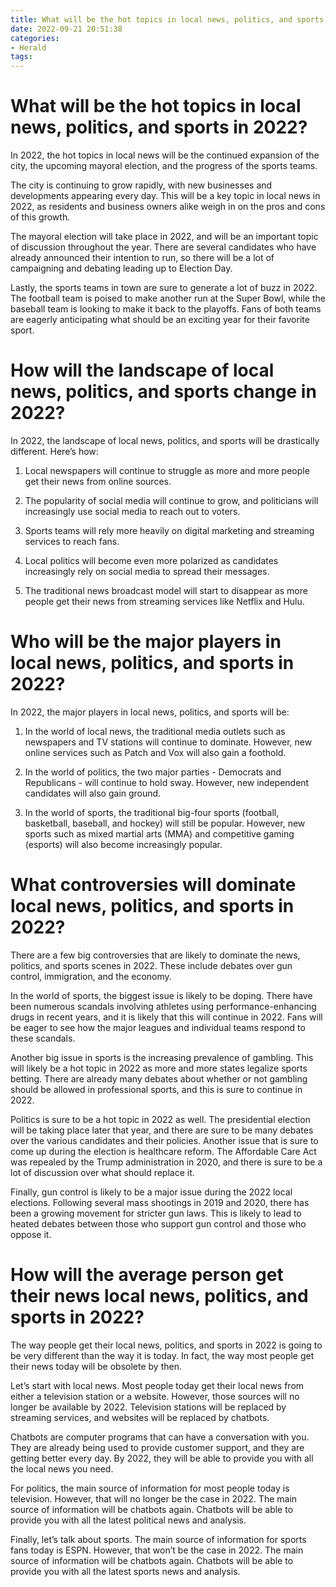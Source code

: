 ```yaml
---
title: What will be the hot topics in local news, politics, and sports in 2022
date: 2022-09-21 20:51:38
categories:
- Herald
tags:
---
```



#  What will be the hot topics in local news, politics, and sports in 2022?

In 2022, the hot topics in local news will be the continued expansion of the city, the upcoming mayoral election, and the progress of the sports teams.

The city is continuing to grow rapidly, with new businesses and developments appearing every day. This will be a key topic in local news in 2022, as residents and business owners alike weigh in on the pros and cons of this growth.

The mayoral election will take place in 2022, and will be an important topic of discussion throughout the year. There are several candidates who have already announced their intention to run, so there will be a lot of campaigning and debating leading up to Election Day.

Lastly, the sports teams in town are sure to generate a lot of buzz in 2022. The football team is poised to make another run at the Super Bowl, while the baseball team is looking to make it back to the playoffs. Fans of both teams are eagerly anticipating what should be an exciting year for their favorite sport.

#  How will the landscape of local news, politics, and sports change in 2022?

In 2022, the landscape of local news, politics, and sports will be drastically different. Here’s how:

1. Local newspapers will continue to struggle as more and more people get their news from online sources.

2. The popularity of social media will continue to grow, and politicians will increasingly use social media to reach out to voters.

3. Sports teams will rely more heavily on digital marketing and streaming services to reach fans.

4. Local politics will become even more polarized as candidates increasingly rely on social media to spread their messages.

5. The traditional news broadcast model will start to disappear as more people get their news from streaming services like Netflix and Hulu.

#  Who will be the major players in local news, politics, and sports in 2022?

In 2022, the major players in local news, politics, and sports will be:

1. In the world of local news, the traditional media outlets such as newspapers and TV stations will continue to dominate. However, new online services such as Patch and Vox will also gain a foothold.

2. In the world of politics, the two major parties - Democrats and Republicans - will continue to hold sway. However, new independent candidates will also gain ground.

3. In the world of sports, the traditional big-four sports (football, basketball, baseball, and hockey) will still be popular. However, new sports such as mixed martial arts (MMA) and competitive gaming (esports) will also become increasingly popular.

#  What controversies will dominate local news, politics, and sports in 2022?

There are a few big controversies that are likely to dominate the news, politics, and sports scenes in 2022. These include debates over gun control, immigration, and the economy.

In the world of sports, the biggest issue is likely to be doping. There have been numerous scandals involving athletes using performance-enhancing drugs in recent years, and it is likely that this will continue in 2022. Fans will be eager to see how the major leagues and individual teams respond to these scandals.

Another big issue in sports is the increasing prevalence of gambling. This will likely be a hot topic in 2022 as more and more states legalize sports betting. There are already many debates about whether or not gambling should be allowed in professional sports, and this is sure to continue in 2022.

Politics is sure to be a hot topic in 2022 as well. The presidential election will be taking place later that year, and there are sure to be many debates over the various candidates and their policies. Another issue that is sure to come up during the election is healthcare reform. The Affordable Care Act was repealed by the Trump administration in 2020, and there is sure to be a lot of discussion over what should replace it.

Finally, gun control is likely to be a major issue during the 2022 local elections. Following several mass shootings in 2019 and 2020, there has been a growing movement for stricter gun laws. This is likely to lead to heated debates between those who support gun control and those who oppose it.

#  How will the average person get their news local news, politics, and sports in 2022?

The way people get their local news, politics, and sports in 2022 is going to be very different than the way it is today. In fact, the way most people get their news today will be obsolete by then.

Let’s start with local news. Most people today get their local news from either a television station or a website. However, those sources will no longer be available by 2022. Television stations will be replaced by streaming services, and websites will be replaced by chatbots.

Chatbots are computer programs that can have a conversation with you. They are already being used to provide customer support, and they are getting better every day. By 2022, they will be able to provide you with all the local news you need.

For politics, the main source of information for most people today is television. However, that will no longer be the case in 2022. The main source of information will be chatbots again. Chatbots will be able to provide you with all the latest political news and analysis.

Finally, let’s talk about sports. The main source of information for sports fans today is ESPN. However, that won’t be the case in 2022. The main source of information will be chatbots again. Chatbots will be able to provide you with all the latest sports news and analysis.